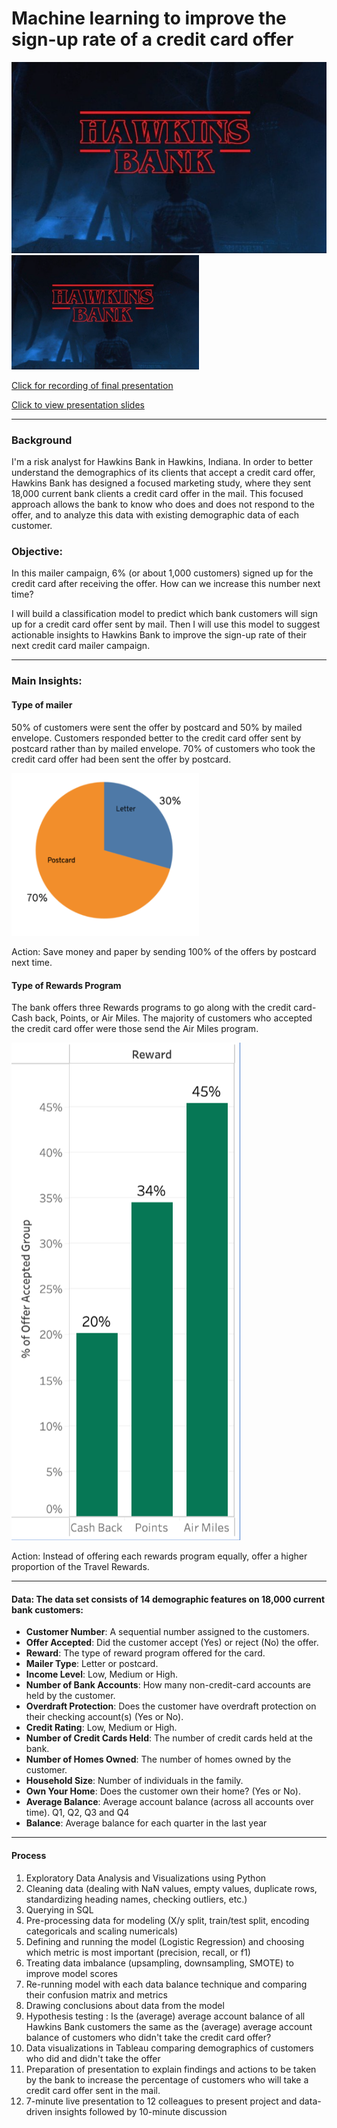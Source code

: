 # Machine learning to improve the sign-up rate of a credit card offer 
![](https://github.com/hollyjanedalton/mid_bootcamp_project/blob/master/Screen%20Shot%202022-11-15%20at%201.35.52%20PM.png)
<img src="https://github.com/hollyjanedalton/mid_bootcamp_project/blob/master/Screen%20Shot%202022-11-15%20at%201.35.52%20PM.png" width="300">


[Click for recording of final presentation](https://ironhack.zoom.us/rec/play/c6ucxea0L1FRymi22-HQIhLXEd0XXUEZ-UA09dp6-fEhTWg85DyzrGk4PDZh_OIgtkmFjIVaJAETo3Es.OP5nsmMXammFuYxH?startTime=1659442370000&_x_zm_rtaid=6Tdq7qw8T7SqVo45JcLH7w.1659608455628.2584d09c99ce9303c53496b1812d7126&_x_zm_rhtaid=554)

[Click to view presentation slides](https://slides.com/hollydalton/minimal/fullscreen)

---

### Background 

I'm a risk analyst for Hawkins Bank in Hawkins, Indiana. In order to better understand the demographics of its clients that accept a credit card offer, Hawkins Bank has designed a focused marketing study, where they sent 18,000 current bank clients a credit card offer in the mail. This focused approach allows the bank to know who does and does not respond to the offer, and to analyze this data with existing demographic data of each customer.

### Objective:  

In this mailer campaign, 6% (or about 1,000 customers) signed up for the credit card after receiving the offer. How can we increase this number next time? 

I will build a classification model to predict which bank customers will sign up for a credit card offer sent by mail. Then I will use this model to suggest actionable insights to Hawkins Bank to improve the sign-up rate of their next credit card mailer campaign.

---

### Main Insights:

#### Type of mailer
50% of customers were sent the offer by postcard and 50% by mailed envelope. 
Customers responded better to the credit card offer sent by postcard rather than by mailed envelope. 70% of customers who took the credit card offer had been sent the offer by postcard. 

<img src="https://github.com/hollyjanedalton/mid_bootcamp_project/blob/master/postcard%20vs%20letter.png" width="300">

Action: Save money and paper by sending 100% of the offers by postcard next time. 

#### Type of Rewards Program
The bank offers three Rewards programs to go along with the credit card- Cash back, Points, or Air Miles. 
The majority of customers who accepted the credit card offer were those send the Air Miles program. 

![](https://github.com/hollyjanedalton/mid_bootcamp_project/blob/master/rewards%20program.png)

Action: Instead of offering each rewards program equally, offer a higher proportion of the Travel Rewards. 

---

#### Data: The data set consists of 14 demographic features on 18,000 current bank customers:

- **Customer Number**: A sequential number assigned to the customers.
- **Offer Accepted**: Did the customer accept (Yes) or reject (No) the offer. 
- **Reward**: The type of reward program offered for the card.
- **Mailer Type**: Letter or postcard.
- **Income Level**: Low, Medium or High.
- **Number of Bank Accounts**: How many non-credit-card accounts are held by the customer.
- **Overdraft Protection**: Does the customer have overdraft protection on their checking account(s) (Yes or No).
- **Credit Rating**: Low, Medium or High.
- **Number of Credit Cards Held**: The number of credit cards held at the bank.
- **Number of Homes Owned**: The number of homes owned by the customer.
- **Household Size**: Number of individuals in the family.
- **Own Your Home**: Does the customer own their home? (Yes or No).
- **Average Balance**: Average account balance (across all accounts over time). Q1, Q2, Q3 and Q4
- **Balance**: Average balance for each quarter in the last year

---

#### Process
1. Exploratory Data Analysis and Visualizations using Python 
2. Cleaning data (dealing with NaN values, empty values, duplicate rows, standardizing heading names, checking outliers, etc.)
3. Querying in SQL 
4. Pre-processing data for modeling (X/y split, train/test split, encoding categoricals and scaling numericals)
5. Defining and running the model (Logistic Regression) and choosing which metric is most important (precision, recall, or f1)
6. Treating data imbalance (upsampling, downsampling, SMOTE) to improve model scores 
7. Re-running model with each data balance technique and comparing their confusion matrix and metrics
8. Drawing conclusions about data from the model
9. Hypothesis testing : Is the (average) average account balance of all Hawkins Bank customers the same as the (average) average account balance of customers who didn't take the credit card offer?
10. Data visualizations in Tableau comparing demographics of customers who did and didn't take the offer
11. Preparation of presentation to explain findings and actions to be taken by the bank to increase the percentage of customers who will take a credit card offer sent in the mail. 
12. 7-minute live presentation to 12 colleagues to present project and data-driven insights followed by 10-minute discussion
